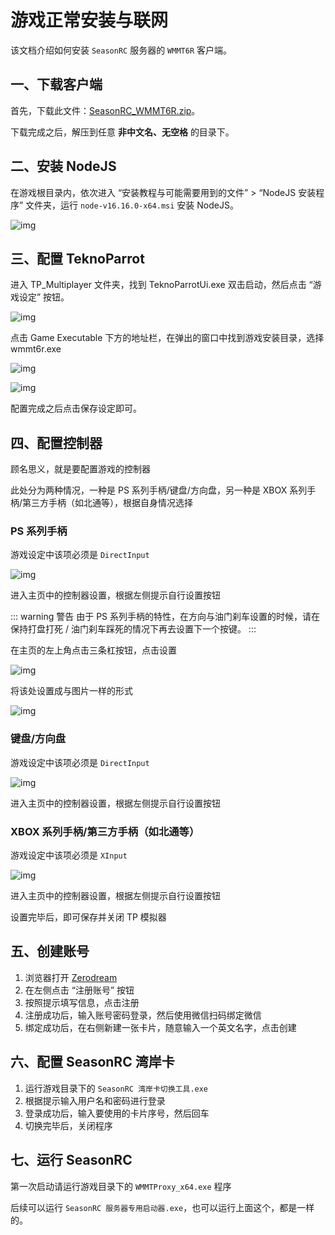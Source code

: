 # 游戏正常安装与联网

该文档介绍如何安装 `SeasonRC` 服务器的 `WMMT6R` 客户端。  

## 一、下载客户端

首先，下载此文件：[SeasonRC_WMMT6R.zip](https://shimokitazawa.cn/404)。  

下载完成之后，解压到任意 **非中文名、无空格** 的目录下。  

## 二、安装 NodeJS

在游戏根目录内，依次进入 “安装教程与可能需要用到的文件” > “NodeJS 安装程序” 文件夹，运行 `node-v16.16.0-x64.msi` 安装 NodeJS。  

![img](https://i.zerodream.net/d0e22cf6f807649cc2dc1e09d67886c5.png)

## 三、配置 TeknoParrot

进入 TP_Multiplayer 文件夹，找到 TeknoParrotUi.exe 双击启动，然后点击 “游戏设定” 按钮。  

![img](https://i.zerodream.net/453f1f9adeef5f1a43ae693438dd7ec5.png)  

点击 Game Executable 下方的地址栏，在弹出的窗口中找到游戏安装目录，选择 wmmt6r.exe  

![img](https://i.zerodream.net/c046bd9142d0ed403919e4cb9fd57d8e.png)  

![img](https://i.zerodream.net/d52224b53f591e5c7f6d0630da27bde2.png)  

配置完成之后点击保存设定即可。  

## 四、配置控制器

顾名思义，就是要配置游戏的控制器  

此处分为两种情况，一种是 PS 系列手柄/键盘/方向盘，另一种是 XBOX 系列手柄/第三方手柄（如北通等），根据自身情况选择  

### PS 系列手柄

游戏设定中该项必须是 `DirectInput`  

![img](https://i.zerodream.net/1331500845fb30f4dea41d4adb8e1942.png)  

进入主页中的控制器设置，根据左侧提示自行设置按钮

::: warning 警告
由于 PS 系列手柄的特性，在方向与油门刹车设置的时候，请在保持打盘打死 / 油门刹车踩死的情况下再去设置下一个按键。
:::

在主页的左上角点击三条杠按钮，点击设置  

![img](https://i.zerodream.net/84fc4b7f67597a9b0f64220e822212c1.png)  

将该处设置成与图片一样的形式  

![img](https://i.zerodream.net/3b420d6f407b4056a4a9f227aba87f49.png)  

### 键盘/方向盘
游戏设定中该项必须是 `DirectInput`  

![img](https://i.zerodream.net/1331500845fb30f4dea41d4adb8e1942.png)  

进入主页中的控制器设置，根据左侧提示自行设置按钮  

### XBOX 系列手柄/第三方手柄（如北通等）

游戏设定中该项必须是 `XInput`  

![img](https://i.zerodream.net/987c1a999e695aa500b6f28749d80e9b.png)  

进入主页中的控制器设置，根据左侧提示自行设置按钮  

设置完毕后，即可保存并关闭 TP 模拟器  

## 五、创建账号

1. 浏览器打开 [Zerodream](https://shimokitazawa.cn/404)
2. 在左侧点击 “注册账号” 按钮
3. 按照提示填写信息，点击注册
4. 注册成功后，输入账号密码登录，然后使用微信扫码绑定微信
5. 绑定成功后，在右侧新建一张卡片，随意输入一个英文名字，点击创建

## 六、配置 SeasonRC 湾岸卡

1. 运行游戏目录下的 `SeasonRC 湾岸卡切换工具.exe`
2. 根据提示输入用户名和密码进行登录
3. 登录成功后，输入要使用的卡片序号，然后回车
4. 切换完毕后，关闭程序

## 七、运行 SeasonRC

第一次启动请运行游戏目录下的 `WMMTProxy_x64.exe` 程序  

后续可以运行 `SeasonRC 服务器专用启动器.exe`，也可以运行上面这个，都是一样的。  
